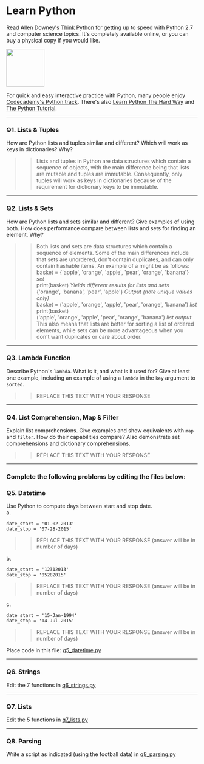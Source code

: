 # Learn Python

Read Allen Downey's [Think Python](http://www.greenteapress.com/thinkpython/) for getting up to speed with Python 2.7 and computer science topics. It's completely available online, or you can buy a physical copy if you would like.

<a href="http://www.greenteapress.com/thinkpython/"><img src="img/think_python.png" style="width: 100px;" target="_blank"></a>

For quick and easy interactive practice with Python, many people enjoy [Codecademy's Python track](http://www.codecademy.com/en/tracks/python). There's also [Learn Python The Hard Way](http://learnpythonthehardway.org/book/) and [The Python Tutorial](https://docs.python.org/2/tutorial/).

---

### Q1. Lists &amp; Tuples

How are Python lists and tuples similar and different? Which will work as keys in dictionaries? Why?

>> Lists and tuples in Python are data structures which contain a sequence of objects, with the main difference being that lists are mutable and tuples are immutable. Consequently, only tuples will work as keys in dictionaries because of the requirement for dictionary keys to be immutable. 

---

### Q2. Lists &amp; Sets

How are Python lists and sets similar and different? Give examples of using both. How does performance compare between lists and sets for finding an element. Why?

>> Both lists and sets are data structures which contain a sequence of elements. Some of the main differences include that sets are unordered, don't contain duplicates, and can only contain hashable items. An example of a might be as follows:     basket = {'apple', 'orange', 'apple', 'pear', 'orange', 'banana'}  *set*  
print(basket)   *Yields different results for lists and sets*  
{'orange', 'banana', 'pear', 'apple'}  *Output (note unique values only)*  
basket = ('apple', 'orange', 'apple', 'pear', 'orange', 'banana')  *list*  
print(basket)   
('apple', 'orange', 'apple', 'pear', 'orange', 'banana') *list output*  
This also means that lists are better for sorting a list of ordered elements, while sets can be more advantageous when you don't want duplicates or care about order. 

---

### Q3. Lambda Function

Describe Python's `lambda`. What is it, and what is it used for? Give at least one example, including an example of using a `lambda` in the `key` argument to `sorted`.

>> REPLACE THIS TEXT WITH YOUR RESPONSE

---

### Q4. List Comprehension, Map &amp; Filter

Explain list comprehensions. Give examples and show equivalents with `map` and `filter`. How do their capabilities compare? Also demonstrate set comprehensions and dictionary comprehensions.

>> REPLACE THIS TEXT WITH YOUR RESPONSE

---

### Complete the following problems by editing the files below:

### Q5. Datetime
Use Python to compute days between start and stop date.   
a.  

```
date_start = '01-02-2013'    
date_stop = '07-28-2015'
```

>> REPLACE THIS TEXT WITH YOUR RESPONSE (answer will be in number of days)

b.  
```
date_start = '12312013'  
date_stop = '05282015'  
```

>> REPLACE THIS TEXT WITH YOUR RESPONSE (answer will be in number of days)

c.  
```
date_start = '15-Jan-1994'      
date_stop = '14-Jul-2015'  
```

>> REPLACE THIS TEXT WITH YOUR RESPONSE  (answer will be in number of days)

Place code in this file: [q5_datetime.py](python/q5_datetime.py)

---

### Q6. Strings
Edit the 7 functions in [q6_strings.py](python/q6_strings.py)

---

### Q7. Lists
Edit the 5 functions in [q7_lists.py](python/q7_lists.py)

---

### Q8. Parsing
Write a script as indicated (using the football data) in [q8_parsing.py](python/q8_parsing.py)





